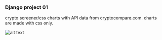 ### Django project 01 
crypto screener/css charts with API data from cryptocompare.com. 
charts are made with css only. 

![alt text](https://github.com/illuzka/screener_01/blob/master/screener.png)
